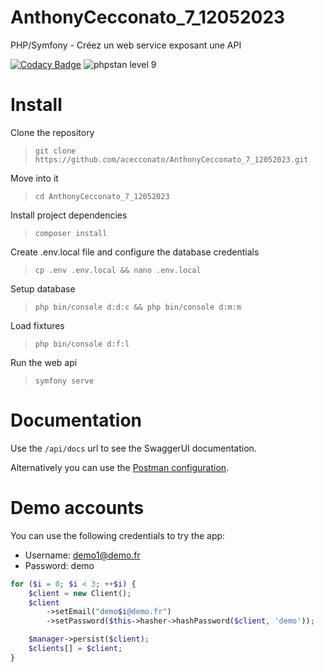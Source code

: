 # AnthonyCecconato_7_12052023
PHP/Symfony - Créez un web service exposant une API

[![Codacy Badge](https://app.codacy.com/project/badge/Grade/dd16d278a0ff4096a89a3b372279e0ec)](https://app.codacy.com/gh/acecconato/AnthonyCecconato_7_12052023/dashboard?utm_source=gh&utm_medium=referral&utm_content=&utm_campaign=Badge_grade)
![phpstan level 9](https://img.shields.io/badge/PHPStan-level%209-brightgreen.svg?style=flat)

# Install

Clone the repository
 
> `git clone https://github.com/acecconato/AnthonyCecconato_7_12052023.git`

Move into it

> `cd AnthonyCecconato_7_12052023`

Install project dependencies

> `composer install`

Create .env.local file and configure the database credentials

> `cp .env .env.local && nano .env.local`
 
Setup database

> `php bin/console d:d:c && php bin/console d:m:m`

Load fixtures

> `php bin/console d:f:l`

Run the web api

> `symfony serve`

# Documentation

Use the `/api/docs` url to see the SwaggerUI documentation.

Alternatively you can use the [Postman configuration](https://github.com/acecconato/AnthonyCecconato_7_12052023/blob/main/BileMo.postman_collection.json).

# Demo accounts

You can use the following credentials to try the app:

- Username: demo1@demo.fr
- Password: demo

```php
for ($i = 0; $i < 3; ++$i) {
    $client = new Client();
    $client
        ->setEmail("demo$i@demo.fr")
        ->setPassword($this->hasher->hashPassword($client, 'demo'));

    $manager->persist($client);
    $clients[] = $client;
}
```
